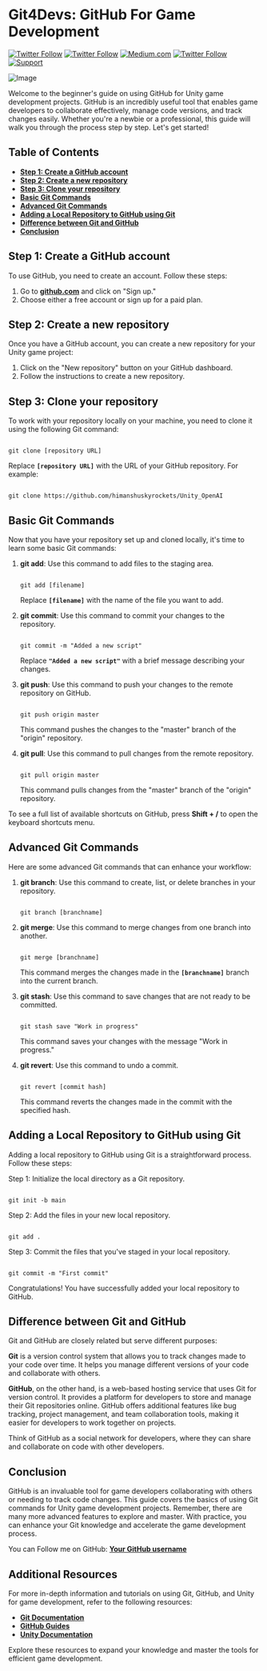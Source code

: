# Git4Devs: **GitHub For Game Development**
[![Twitter Follow](https://img.shields.io/twitter/follow/youtube?label=Follow&logo=Github&style=social)](https://github.com/himanshuskyrockets) [![Twitter Follow](https://img.shields.io/twitter/follow/youtube?label=subscribe&logo=youtube&style=social)](https://www.youtube.com/@ExplorerArts) [![Medium.com](https://img.shields.io/badge/medium-.com-blue)](https://medium.com/@Clubwritter) [![Twitter Follow](https://img.shields.io/twitter/follow/youtube?label=Follow&logo=twitter&style=social)](https://twitter.com/superman_space) [![Support](https://img.shields.io/badge/-Support-green)](https://github.com/sponsors/himanshuskyrockets/)
 
![Image](https://github.githubassets.com/images/modules/logos_page/Octocat.png)

Welcome to the beginner's guide on using GitHub for Unity game development projects. GitHub is an incredibly useful tool that enables game developers to collaborate effectively, manage code versions, and track changes easily. Whether you're a newbie or a professional, this guide will walk you through the process step by step. Let's get started!

## **Table of Contents**

- **[Step 1: Create a GitHub account](#step-1-create-a-github-account)**
- **[Step 2: Create a new repository](#step-2-create-a-new-repository)**
- **[Step 3: Clone your repository](#step-3-clone-your-repository)**
- **[Basic Git Commands](#basic-git-commands)**
- **[Advanced Git Commands](#advanced-git-commands)**
- **[Adding a Local Repository to GitHub using Git](#adding-a-local-repository-to-github-using-git)**
- **[Difference between Git and GitHub](#difference-between-git-and-github)**
- **[Conclusion](#conclusion)**

## **Step 1: Create a GitHub account**

To use GitHub, you need to create an account. Follow these steps:

1. Go to **[github.com](https://github.com/)** and click on "Sign up."
2. Choose either a free account or sign up for a paid plan.

## **Step 2: Create a new repository**

Once you have a GitHub account, you can create a new repository for your Unity game project:

1. Click on the "New repository" button on your GitHub dashboard.
2. Follow the instructions to create a new repository.

## **Step 3: Clone your repository**

To work with your repository locally on your machine, you need to clone it using the following Git command:

```

git clone [repository URL]

```

Replace **`[repository URL]`** with the URL of your GitHub repository. For example:

```

git clone https://github.com/himanshuskyrockets/Unity_OpenAI

```

## **Basic Git Commands**

Now that you have your repository set up and cloned locally, it's time to learn some basic Git commands:

1. **git add**: Use this command to add files to the staging area.
    
    ```
  
    git add [filename]
    
    ```
    
    Replace **`[filename]`** with the name of the file you want to add.
    
2. **git commit**: Use this command to commit your changes to the repository.
    
    ```
   
    git commit -m "Added a new script"
    
    ```
    
    Replace **`"Added a new script"`** with a brief message describing your changes.
    
3. **git push**: Use this command to push your changes to the remote repository on GitHub.
    
    ```
 
    git push origin master
    
    ```
    
    This command pushes the changes to the "master" branch of the "origin" repository.
    
4. **git pull**: Use this command to pull changes from the remote repository.
    
    ```
    
    git pull origin master
    
    ```
    
    This command pulls changes from the "master" branch of the "origin" repository.
    

To see a full list of available shortcuts on GitHub, press **Shift + /** to open the keyboard shortcuts menu.

## **Advanced Git Commands**

Here are some advanced Git commands that can enhance your workflow:

1. **git branch**: Use this command to create, list, or delete branches in your repository.
    
    ```
    
    git branch [branchname]
    
    ```
    
2. **git merge**: Use this command to merge changes from one branch into another.
    
    ```
    
    git merge [branchname]
    
    ```
    
    This command merges the changes made in the **`[branchname]`** branch into the current branch.
    
3. **git stash**: Use this command to save changes that are not ready to be committed.
    
    ```
  
    git stash save "Work in progress"
    
    ```
    
    This command saves your changes with the message "Work in progress."
    
4. **git revert**: Use this command to undo a commit.
    
    ```
    
    git revert [commit hash]
    
    ```
    
    This command reverts the changes made in the commit with the specified hash.
    

## **Adding a Local Repository to GitHub using Git**

Adding a local repository to GitHub using Git is a straightforward process. Follow these steps:

Step 1: Initialize the local directory as a Git repository.

```

git init -b main

```

Step 2: Add the files in your new local repository.

```

git add .

```

Step 3: Commit the files that you've staged in your local repository.

```

git commit -m "First commit"

```

Congratulations! You have successfully added your local repository to GitHub.

## **Difference between Git and GitHub**

Git and GitHub are closely related but serve different purposes:

**Git** is a version control system that allows you to track changes made to your code over time. It helps you manage different versions of your code and collaborate with others.

**GitHub**, on the other hand, is a web-based hosting service that uses Git for version control. It provides a platform for developers to store and manage their Git repositories online. GitHub offers additional features like bug tracking, project management, and team collaboration tools, making it easier for developers to work together on projects.

Think of GitHub as a social network for developers, where they can share and collaborate on code with other developers.

## **Conclusion**

GitHub is an invaluable tool for game developers collaborating with others or needing to track code changes. This guide covers the basics of using Git commands for Unity game development projects. Remember, there are many more advanced features to explore and master. With practice, you can enhance your Git knowledge and accelerate the game development process.

You can Follow me on GitHub: **[Your GitHub username](https://github.com/himanshuskyrockets)**


## **Additional Resources**

For more in-depth information and tutorials on using Git, GitHub, and Unity for game development, refer to the following resources:

- **[Git Documentation](https://git-scm.com/doc)**
- **[GitHub Guides](https://guides.github.com/)**
- **[Unity Documentation](https://docs.unity3d.com/)**

Explore these resources to expand your knowledge and master the tools for efficient game development.

